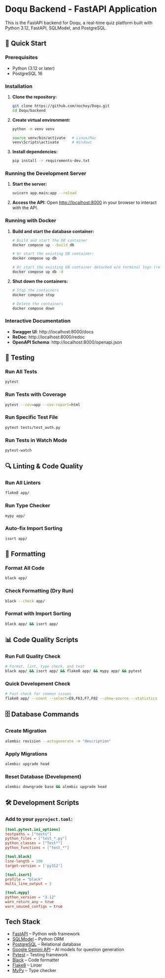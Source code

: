 # Doqu Backend - FastAPI Application

This is the FastAPI backend for Doqu, a real-time quiz platform built with Python 3.12, FastAPI, SQLModel, and PostgreSQL.

## 🚀 Quick Start

### Prerequisites

- Python (3.12 or later)
- PostgreSQL 16

### Installation

1. **Clone the repository:**
   ```bash
   git clone https://github.com/nochoy/Doqu.git
   cd Doqu/backend
   ```

2. **Create virtual environment:**
   ```bash
   python -m venv venv

   source venv/bin/activate   # Linux/Mac
   venv\Scripts\activate      # Windows
   ```

3. **Install dependencies:**
   ```bash
   pip install -r requirements-dev.txt
   ```

### Running the Development Server

1. **Start the server:**
   ```bash
   uvicorn app.main:app --reload
   ```

2. **Access the API:**
   Open [http://localhost:8000](http://localhost:8000) in your browser to interact with the API.

### Running with Docker

1. **Build and start the database container:**
   ```bash
   # Build and start the DB container
   docker compose up --build db

   # Or start the existing DB container:
   docker compose up db

   # Or start the existing DB container detached w/o terminal logs (recommended):
   docker compose up db -d
   ```

2. **Shut down the containers:**
   ```bash
   # Stop the containers
   docker compose stop

   # Delete the containers
   docker compose down
   ```

### Interactive Documentation

- **Swagger UI**: http://localhost:8000/docs
- **ReDoc**: http://localhost:8000/redoc
- **OpenAPI Schema**: http://localhost:8000/openapi.json

## 🧪 Testing

### Run All Tests
```bash
pytest
```

### Run Tests with Coverage
```bash
pytest --cov=app --cov-report=html
```

### Run Specific Test File
```bash
pytest tests/test_auth.py
```

### Run Tests in Watch Mode
```bash
pytest-watch
```

## 🔍 Linting & Code Quality

### Run All Linters
```bash
flake8 app/
```

### Run Type Checker
```bash
mypy app/
```

### Auto-fix Import Sorting
```bash
isort app/
```

## 🎨 Formatting

### Format All Code
```bash
black app/
```

### Check Formatting (Dry Run)
```bash
black --check app/
```

### Format with Import Sorting
```bash
black app/ && isort app/
```

## 📊 Code Quality Scripts

### Run Full Quality Check
```bash
# Format, lint, type check, and test
black app/ && isort app/ && flake8 app/ && mypy app/ && pytest
```

### Quick Development Check
```bash
# Fast check for common issues
flake8 app/ --count --select=E9,F63,F7,F82 --show-source --statistics
```

## 🗄️ Database Commands

### Create Migration
```bash
alembic revision --autogenerate -m "description"
```

### Apply Migrations
```bash
alembic upgrade head
```

### Reset Database (Development)
```bash
alembic downgrade base && alembic upgrade head
```

## 🛠️ Development Scripts

### Add to your `pyproject.toml`:
```toml
[tool.pytest.ini_options]
testpaths = ["tests"]
python_files = ["test_*.py"]
python_classes = ["Test*"]
python_functions = ["test_*"]

[tool.black]
line-length = 100
target-version = ['py312']

[tool.isort]
profile = "black"
multi_line_output = 3

[tool.mypy]
python_version = "3.12"
warn_return_any = true
warn_unused_configs = true
```

## Tech Stack

- [FastAPI](https://fastapi.tiangolo.com/) – Python web framework
- [SQLModel](https://sqlmodel.tiangolo.com/) – Python ORM
- [PostgreSQL](https://www.postgresql.org/) – Relational database
- [Google Gemini API](https://ai.google.dev/) – AI models for question generation
- [Pytest](https://pytest.org/) – Testing framework
- [Black](https://black.readthedocs.io/) – Code formatter
- [Flake8](https://flake8.pycqa.org/) – Linter
- [MyPy](https://mypy.readthedocs.io/) – Type checker
